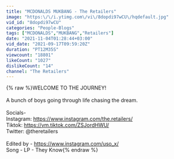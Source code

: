 ```yaml
---
title: "MCDONALDS MUKBANG - The Retailers"
image: "https:\/\/i.ytimg.com\/vi\/8dopdi97wCU\/hqdefault.jpg"
vid_id: "8dopdi97wCU"
categories: "People-Blogs"
tags: ["MCDONALDS","MUKBANG","Retailers"]
date: "2021-11-04T01:28:44+03:00"
vid_date: "2021-09-17T09:59:20Z"
duration: "PT12M35S"
viewcount: "18801"
likeCount: "1027"
dislikeCount: "14"
channel: "The Retailers"
---
```

{% raw %}WELCOME TO THE JOURNEY!<br /><br />A bunch of boys going through life chasing the dream. <br /><br />Socials-<br />Instagram: <a rel="nofollow" target="blank" href="https://www.instagram.com/the.retailers/">https://www.instagram.com/the.retailers/</a><br />Tiktok: <a rel="nofollow" target="blank" href="https://vm.tiktok.com/ZSJordHWU/">https://vm.tiktok.com/ZSJordHWU/</a><br />Twitter: @theretailers<br /><br />Edited by - <a rel="nofollow" target="blank" href="https://www.instagram.com/uso_x/">https://www.instagram.com/uso_x/</a><br />Song - LP - They Know{% endraw %}
